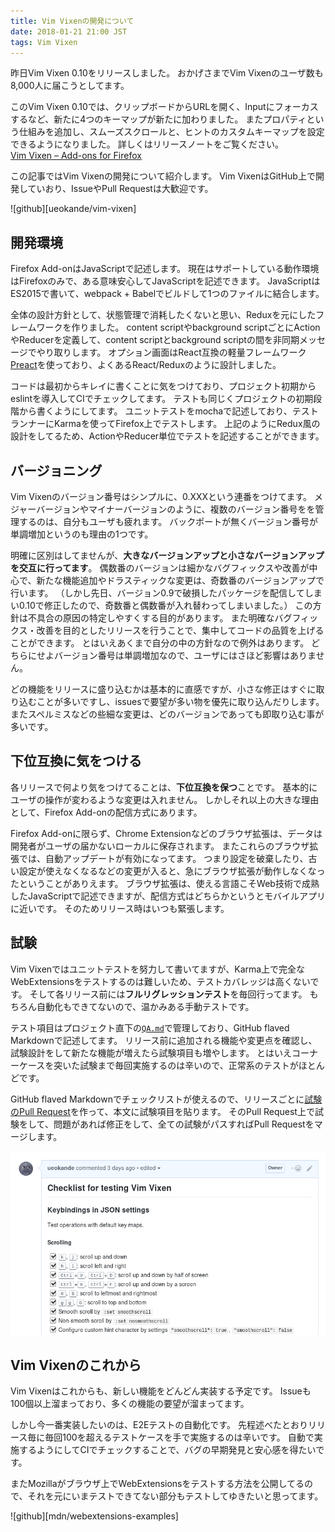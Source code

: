 ```yaml
---
title: Vim Vixenの開発について
date: 2018-01-21 21:00 JST
tags: Vim Vixen
---
```


昨日Vim Vixen 0.10をリリースしました。
おかげさまでVim Vixenのユーザ数も8,000人に届こうとしてます。

このVim Vixen 0.10では、クリップボードからURLを開く、Inputにフォーカスするなど、新たに4つのキーマップが新たに加わりました。
またプロパティという仕組みを追加し、スムーズスクロールと、ヒントのカスタムキーマップを設定できるようになりました。
詳しくはリリースノートをご覧ください。  
[Vim Vixen – Add-ons for Firefox](https://addons.mozilla.org/en-US/firefox/addon/vim-vixen/versions/)

この記事ではVim Vixenの開発について紹介します。
Vim VixenはGitHub上で開発していおり、IssueやPull Requestは大歓迎です。

![github][ueokande/vim-vixen]

## 開発環境

Firefox Add-onはJavaScriptで記述します。
現在はサポートしている動作環境はFirefoxのみで、ある意味安心してJavaScriptを記述できます。
JavaScriptはES2015で書いて、webpack + Babelでビルドして1つのファイルに結合します。

全体の設計方針として、状態管理で消耗したくないと思い、Reduxを元にしたフレームワークを作りました。
content scriptやbackground scriptごとにActionやReducerを定義して、content scriptとbackground scriptの間を非同期メッセージでやり取りします。
オプション画面はReact互換の軽量フレームワーク[Preact](https://github.com/developit/preact)を使っており、よくあるReact/Reduxのように設計しました。

コードは最初からキレイに書くことに気をつけており、プロジェクト初期からeslintを導入してCIでチェックしてます。
テストも同じくプロジェクトの初期段階から書くようにしてます。
ユニットテストをmochaで記述しており、テストランナーにKarmaを使ってFirefox上でテストします。
上記のようにRedux風の設計をしてるため、ActionやReducer単位でテストを記述することができます。

## バージョニング

Vim Vixenのバージョン番号はシンプルに、0.XXXという連番をつけてます。
メジャーバージョンやマイナーバージョンのように、複数のバージョン番号をを管理するのは、自分もユーザも疲れます。
バックポートが無くバージョン番号が単調増加というのも理由の1つです。

明確に区別はしてませんが、**大きなバージョンアップと小さなバージョンアップを交互に行ってます**。
偶数番のバージョンは細かなバグフィックスや改善が中心で、新たな機能追加やドラスティックな変更は、奇数番のバージョンアップで行います。
（しかし先日、バージョン0.9で破損したパッケージを配信してしまい0.10で修正したので、奇数番と偶数番が入れ替わってしまいました。）
この方針は不具合の原因の特定しやすくする目的があります。
また明確なバグフィックス・改善を目的としたリリースを行うことで、集中してコードの品質を上げることができます。
とはいえあくまで自分の中の方針なので例外はあります。
どちらにせよバージョン番号は単調増加なので、ユーザにはさほど影響はありません。

どの機能をリリースに盛り込むかは基本的に直感ですが、小さな修正はすぐに取り込むことが多いですし、issuesで要望が多い物を優先に取り込んだりします。
またスペルミスなどの些細な変更は、どのバージョンであっても即取り込む事が多いです。

## 下位互換に気をつける

各リリースで何より気をつけてることは、**下位互換を保つ**ことです。
基本的にユーザの操作が変わるような変更は入れません。
しかしそれ以上の大きな理由として、Firefox Add-onの配信方式にあります。

Firefox Add-onに限らず、Chrome Extensionなどのブラウザ拡張は、データは開発者がユーザの届かないローカルに保存されます。
またこれらのブラウザ拡張では、自動アップデートが有効になってます。
つまり設定を破棄したり、古い設定が使えなくなるなどの変更が入ると、急にブラウザ拡張が動作しなくなったということがありえます。
ブラウザ拡張は、使える言語こそWeb技術で成熟したJavaScriptで記述できますが、配信方式はどちらかというとモバイルアプリに近いです。
そのためリリース時はいつも緊張します。

## 試験

Vim Vixenではユニットテストを努力して書いてますが、Karma上で完全なWebExtensionsをテストするのは難しいため、テストカバレッジは高くないです。
そして各リリース前には**フルリグレッションテスト**を毎回行ってます。
もちろん自動化もできてないので、温かみある手動テストです。

テスト項目はプロジェクト直下の[`QA.md`](https://github.com/ueokande/vim-vixen/blob/master/QA.md)で管理しており、GitHub flaved Markdownで記述してます。
リリース前に追加される機能や変更点を確認し、試験設計をして新たな機能が増えたら試験項目も増やします。
とはいえコーナーケースを突いた試験まで毎回実施するのは辛いので、正常系のテストがほとんどです。

GitHub flaved Markdownでチェックリストが使えるので、リリースごとに[試験のPull Request](https://github.com/ueokande/vim-vixen/pull/314)を作って、本文に試験項目を貼ります。
そのPull Request上で試験をして、問題があれば修正をして、全ての試験がパスすればPull Requestをマージします。

![QA](qa.png)


## Vim Vixenのこれから

Vim Vixenはこれからも、新しい機能をどんどん実装する予定です。
Issueも100個以上溜まっており、多くの機能の要望が溜まってます。

しかし今一番実装したいのは、E2Eテストの自動化です。
先程述べたとおりリリース毎に毎回100を超えるテストケースを手で実施するのは辛いです。
自動で実施するようにしてCIでチェックすることで、バグの早期発見と安心感を得たいです。

またMozillaがブラウザ上でWebExtensionsをテストする方法を公開してるので、それを元にいまテストできてない部分もテストしてゆきたいと思ってます。

![github][mdn/webextensions-examples]
